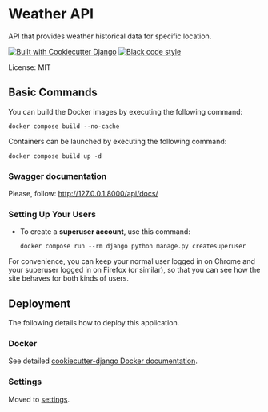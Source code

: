 # Weather API

API that provides weather historical data for specific location.

[![Built with Cookiecutter Django](https://img.shields.io/badge/built%20with-Cookiecutter%20Django-ff69b4.svg?logo=cookiecutter)](https://github.com/cookiecutter/cookiecutter-django/)
[![Black code style](https://img.shields.io/badge/code%20style-black-000000.svg)](https://github.com/ambv/black)

License: MIT

## Basic Commands

You can build the Docker images by executing the following command:

```
docker compose build --no-cache
```

Containers can be launched by executing the following command:

```
docker compose build up -d
```

### Swagger documentation
Please, follow: http://127.0.0.1:8000/api/docs/


### Setting Up Your Users

- To create a **superuser account**, use this command:

      docker compose run --rm django python manage.py createsuperuser

For convenience, you can keep your normal user logged in on Chrome and your superuser logged in on Firefox (or similar), so that you can see how the site behaves for both kinds of users.

## Deployment

The following details how to deploy this application.

### Docker

See detailed [cookiecutter-django Docker documentation](http://cookiecutter-django.readthedocs.io/en/latest/deployment-with-docker.html).

### Settings

Moved to [settings](http://cookiecutter-django.readthedocs.io/en/latest/settings.html).
